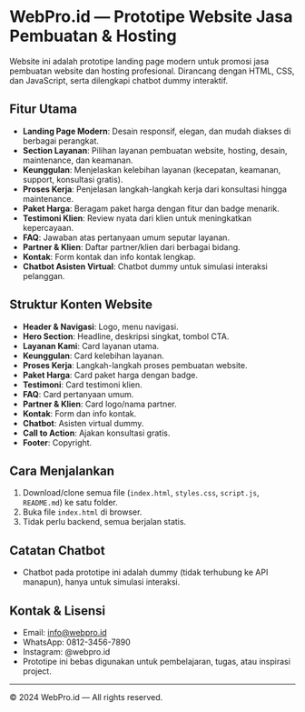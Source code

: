 # WebPro.id — Prototipe Website Jasa Pembuatan & Hosting

Website ini adalah prototipe landing page modern untuk promosi jasa pembuatan website dan hosting profesional. Dirancang dengan HTML, CSS, dan JavaScript, serta dilengkapi chatbot dummy interaktif.

## Fitur Utama
- **Landing Page Modern**: Desain responsif, elegan, dan mudah diakses di berbagai perangkat.
- **Section Layanan**: Pilihan layanan pembuatan website, hosting, desain, maintenance, dan keamanan.
- **Keunggulan**: Menjelaskan kelebihan layanan (kecepatan, keamanan, support, konsultasi gratis).
- **Proses Kerja**: Penjelasan langkah-langkah kerja dari konsultasi hingga maintenance.
- **Paket Harga**: Beragam paket harga dengan fitur dan badge menarik.
- **Testimoni Klien**: Review nyata dari klien untuk meningkatkan kepercayaan.
- **FAQ**: Jawaban atas pertanyaan umum seputar layanan.
- **Partner & Klien**: Daftar partner/klien dari berbagai bidang.
- **Kontak**: Form kontak dan info kontak lengkap.
- **Chatbot Asisten Virtual**: Chatbot dummy untuk simulasi interaksi pelanggan.

## Struktur Konten Website
- **Header & Navigasi**: Logo, menu navigasi.
- **Hero Section**: Headline, deskripsi singkat, tombol CTA.
- **Layanan Kami**: Card layanan utama.
- **Keunggulan**: Card kelebihan layanan.
- **Proses Kerja**: Langkah-langkah proses pembuatan website.
- **Paket Harga**: Card paket harga dengan badge.
- **Testimoni**: Card testimoni klien.
- **FAQ**: Card pertanyaan umum.
- **Partner & Klien**: Card logo/nama partner.
- **Kontak**: Form dan info kontak.
- **Chatbot**: Asisten virtual dummy.
- **Call to Action**: Ajakan konsultasi gratis.
- **Footer**: Copyright.

## Cara Menjalankan
1. Download/clone semua file (`index.html`, `styles.css`, `script.js`, `README.md`) ke satu folder.
2. Buka file `index.html` di browser.
3. Tidak perlu backend, semua berjalan statis.

## Catatan Chatbot
- Chatbot pada prototipe ini adalah dummy (tidak terhubung ke API manapun), hanya untuk simulasi interaksi.

## Kontak & Lisensi
- Email: info@webpro.id
- WhatsApp: 0812-3456-7890
- Instagram: @webpro.id
- Prototipe ini bebas digunakan untuk pembelajaran, tugas, atau inspirasi project.

---

© 2024 WebPro.id — All rights reserved.